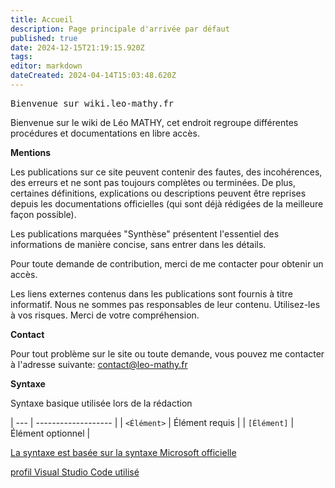 ```yaml
---
title: Accueil
description: Page principale d'arrivée par défaut
published: true
date: 2024-12-15T21:19:15.920Z
tags: 
editor: markdown
dateCreated: 2024-04-14T15:03:48.620Z
---
```


<kbd>Bienvenue sur wiki.leo-mathy.fr</kbd>

Bienvenue sur le wiki de Léo MATHY, cet endroit regroupe différentes procédures et documentations en libre accès.

**Mentions**

Les publications sur ce site peuvent contenir des fautes, des incohérences, des erreurs et ne sont pas toujours complètes ou terminées.
De plus, certaines définitions, explications ou descriptions peuvent être reprises depuis les documentations officielles (qui sont déjà rédigées de la meilleure façon possible).

Les publications marquées "Synthèse" présentent l'essentiel des informations de manière concise, sans entrer dans les détails.

Pour toute demande de contribution, merci de me contacter pour obtenir un accès.

Les liens externes contenus dans les publications sont fournis à titre informatif. Nous ne sommes pas responsables de leur contenu. Utilisez-les à vos risques. Merci de votre compréhension.

**Contact**

Pour tout problème sur le site ou toute demande, vous pouvez me contacter à l'adresse suivante: contact@leo-mathy.fr

**Syntaxe**

Syntaxe basique utilisée lors de la rédaction

| --- | ------------------- |
| `<Élément>` | Élément requis |
| `[Élément]` | Élément optionnel |

[La syntaxe est basée sur la syntaxe Microsoft officielle](<https://learn.microsoft.com/en-us/previous-versions/windows/it-pro/windows-server-2012-r2-and-2012/cc771080(v=ws.11)>)

[profil Visual Studio Code utilisé](https://vscode.dev/editor/profile/github/db29e0b5a82d99c32f4f97a6dd2f94e9)
